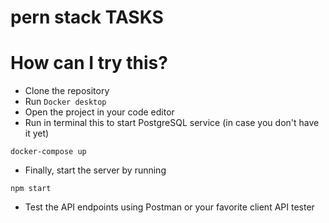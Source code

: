 # pern stack TASKS

# How can I try this?
- Clone the repository
- Run `Docker desktop`
- Open the project in your code editor
- Run in terminal this to start PostgreSQL service (in case you don't have it yet)
```
docker-compose up
```
- Finally, start the server by running
```
npm start
```
- Test the API endpoints using Postman or your favorite client API tester
